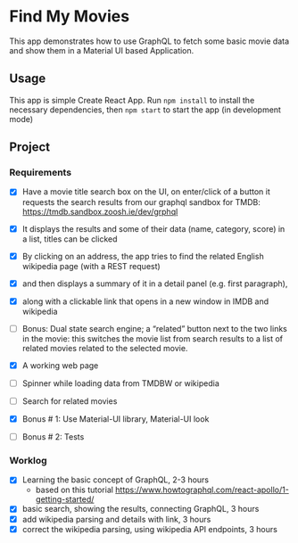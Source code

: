 # Find My Movies

This app demonstrates how to use GraphQL to fetch some basic
movie data and show them in a Material UI based Application.

## Usage

This app is simple Create React App. Run `npm install` to install
the necessary dependencies, then `npm start` to start the app 
(in development mode)

## Project

### Requirements

- [x] Have a movie title search box on the UI, on enter/click of a button it requests the search results from our graphql sandbox for TMDB: https://tmdb.sandbox.zoosh.ie/dev/grphql
- [x] It displays the results and some of their data (name, category, score) in a list, titles can be clicked
- [x] By clicking on an address, the app tries to find the related English wikipedia page (with a REST request)
- [x] and then displays a summary of it in a detail panel (e.g. first paragraph),
- [x] along with a clickable link that opens in a new window in IMDB and wikipedia
- [ ] Bonus: Dual state search engine; a “related” button next to the two links in the movie: this switches the movie list from search results to a list of related movies related to the selected movie.

- [x] A working web page
- [ ] Spinner while loading data from TMDBW or wikipedia
- [ ] Search for related movies
- [x] Bonus # 1: Use Material-UI library, Material-UI look
- [ ] Bonus # 2: Tests

### Worklog

- [x] Learning the basic concept of GraphQL, 2-3 hours
  - based on this tutorial https://www.howtographql.com/react-apollo/1-getting-started/
- [x] basic search, showing the results, connecting GraphQL, 3 hours
- [x] add wikipedia parsing and details with link, 3 hours
- [x] correct the wikipedia parsing, using wikipedia API endpoints, 3 hours